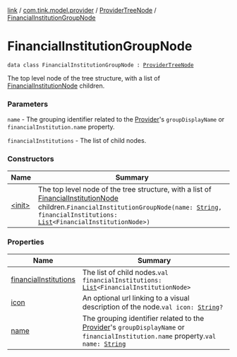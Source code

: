 [link](../../../index.md) / [com.tink.model.provider](../../index.md) / [ProviderTreeNode](../index.md) / [FinancialInstitutionGroupNode](./index.md)

# FinancialInstitutionGroupNode

`data class FinancialInstitutionGroupNode : `[`ProviderTreeNode`](../index.md)

The top level node of the tree structure, with a list of [FinancialInstitutionNode](../-financial-institution-node/index.md) children.

### Parameters

`name` - The grouping identifier related to the [Provider](../../-provider/index.md)'s `groupDisplayName` or
    `financialInstitution.name` property.

`financialInstitutions` - The list of child nodes.

### Constructors

| Name | Summary |
|---|---|
| [&lt;init&gt;](-init-.md) | The top level node of the tree structure, with a list of [FinancialInstitutionNode](../-financial-institution-node/index.md) children.`FinancialInstitutionGroupNode(name: `[`String`](https://kotlinlang.org/api/latest/jvm/stdlib/kotlin/-string/index.html)`, financialInstitutions: `[`List`](https://kotlinlang.org/api/latest/jvm/stdlib/kotlin.collections/-list/index.html)`<FinancialInstitutionNode>)` |

### Properties

| Name | Summary |
|---|---|
| [financialInstitutions](financial-institutions.md) | The list of child nodes.`val financialInstitutions: `[`List`](https://kotlinlang.org/api/latest/jvm/stdlib/kotlin.collections/-list/index.html)`<FinancialInstitutionNode>` |
| [icon](icon.md) | An optional url linking to a visual description of the node.`val icon: `[`String`](https://kotlinlang.org/api/latest/jvm/stdlib/kotlin/-string/index.html)`?` |
| [name](name.md) | The grouping identifier related to the [Provider](../../-provider/index.md)'s `groupDisplayName` or     `financialInstitution.name` property.`val name: `[`String`](https://kotlinlang.org/api/latest/jvm/stdlib/kotlin/-string/index.html) |
